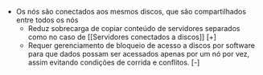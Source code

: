 - Os nós são conectados aos mesmos discos, que são compartilhados entre todos os nós
	- Reduz sobrecarga de copiar conteúdo de servidores separados como no caso de [[Servidores conectados a discos]] [+]
	- Requer gerenciamento de bloqueio de acesso a discos por software para que dados possam ser acessados apenas por um nó por vez, assim evitando condições de corrida e conflitos. [-]

